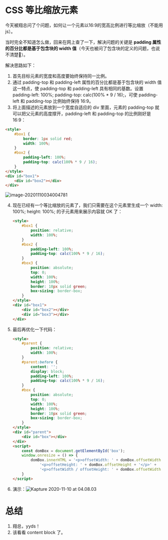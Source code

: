 # CSS 等比缩放元素

今天被翔总问了个问题，如何让一个元素以16:9的宽高比例进行等比缩放（不能用 js）。



当时完全不知道怎么做，回来在网上查了一下，解决问题的关键是 **padding 属性的百分比都是基于包含块的 width 值**（今天也被问了包含块的定义的问题，也说不清楚🤣）。



解决思路如下：

1. 首先目标元素的宽度和高度要始终保持同一比例。
2. 通过 padding-top 和 padding-left 属性的百分比都是基于包含块的 width 值这一特点，使 padding-top 和 padding-left 具有相同的基数。设置 padding-left: 100%; padding-top: calc(100% * 9 / 16);，可使 padding-left 和 padding-top 比例始终保持 16:9。
3. 将上面描述的元素放到一个宽度自适应的 div 里面，元素的 padding-top 就可以把父元素的高度撑开，padding-left 和 padding-top 的比例刚好是 16:9：

```html
<style>
    #box1 {
        border: 1px solid red;
        width: 100%;
    }
    #box2 {
        padding-left: 100%;
        padding-top: calc(100% * 9 / 16);
    }
</style>
<div id="box1">
    <div id="box2"></div>
</div>
```

![image-20201110034004781](https://github.com/guo-jing/CSSProportionalScaling/blob/main/images/image-20201110034004781.png)

4. 现在已经有一个等比缩放的元素了，我们只需要在这个元素里生成一个 width: 100%; height: 100%; 的子元素用来展示内容就 OK 了：

   ```html
   <style>
       #box1 {
           position: relative;
           width: 100%;
       }
       #box2 {
           padding-left: 100%;
           padding-top: calc(100% * 9 / 16);
       }
       #box3 {
           position: absolute;
           top: 0;
           width: 100%;
           height: 100%;
           border: 10px solid green;
           box-sizing: border-box;
       }
   </style>
   <div id="box1">
       <div id="box2"></div>
       <div id="box3"></div>
   </div>
   ```

5. 最后再优化一下代码：

   ```html
   <style>
       #parent {
           position: relative;
           width: 100%;
       }
       #parent:before {
           content: '';
           display: block;    
           padding-left: 100%;
           padding-top: calc(100% * 9 / 16);
       }
       #box {
           position: absolute;
           top: 0;
           width: 100%;
           height: 100%;
           border: 10px solid green;
           box-sizing: border-box;
       }
   </style>
   <div id="parent">
       <div id="box"></div>
   </div>
   <script>
       const domBox = document.getElementById('box');
       window.onresize = () => {
           domBox.innerHTML = '<p>offsetWidth: ' + domBox.offsetWidth + '</p>' +
               '<p>offsetHeight: ' + domBox.offsetHeight + '</p>' +
               '<p>offsetWidth / offsetHeight: ' + domBox.offsetWidth / domBox.offsetHeight + '</p>'
       }
   </script>
   ```

6. 演示：![Kapture 2020-11-10 at 04.08.03](https://github.com/guo-jing/CSSProportionalScaling/blob/main/images/Kapture%202020-11-10%20at%2004.08.03.gif)



# 总结

1. 翔总，yyds！
2. 该看看 content block 了。
